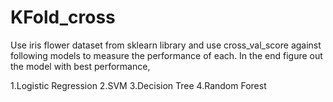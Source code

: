 # KFold_cross
<p>Use iris flower dataset from sklearn library and use cross_val_score against following models to measure the performance of each. In the end figure out the model with best performance,</p>
    1.Logistic Regression
    2.SVM
    3.Decision Tree
    4.Random Forest


